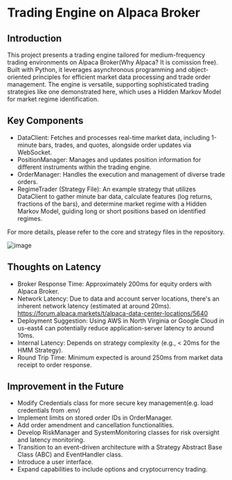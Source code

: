# Trading Engine on Alpaca Broker

## Introduction
This project presents a trading engine tailored for medium-frequency trading environments on Alpaca Broker(Why Alpaca? It is comission free). Built with Python, it leverages asynchronous programming and object-oriented principles for efficient market data processing and trade order management. The engine is versatile, supporting sophisticated trading strategies like one demonstrated here, which uses a Hidden Markov Model for market regime identification.

## Key Components
- DataClient: Fetches and processes real-time market data, including 1-minute bars, trades, and quotes, alongside order updates via WebSocket.
- PositionManager: Manages and updates position information for different instruments within the trading engine.
- OrderManager: Handles the execution and management of diverse trade orders.
- RegimeTrader (Strategy File): An example strategy that utilizes DataClient to gather minute bar data, calculate features (log returns, fractions of the bars), and determine market regime with a Hidden Markov Model, guiding long or short positions based on identified regimes.

For more details, please refer to the core and strategy files in the repository.

![image](https://github.com/Bensk-96/trading-engine-alpaca/assets/91371262/9f81be98-e262-4421-8c56-8757737a1f0a)

## Thoughts on Latency 
- Broker Response Time: Approximately 200ms for equity orders with Alpaca Broker.
- Network Latency: Due to data and account server locations, there's an inherent network latency (estimated at around 20ms).
https://forum.alpaca.markets/t/alpaca-data-center-locations/5640
- Deployment Suggestion: Using AWS in North Virginia or Google Cloud in us-east4 can potentially reduce application-server latency to around 10ms.
- Internal Latency: Depends on strategy complexity (e.g., < 20ms for the HMM Strategy).
- Round Trip Time: Minimum expected is around 250ms from market data receipt to order response.

## Improvement in the Future
- Modify Credentials class for more secure key management(e.g. load credentials from .env)
- Implement limits on stored order IDs in OrderManager.
- Add order amendment and cancellation functionalities.
- Develop RiskManager and SystemMonitoring classes for risk oversight and latency monitoring.
- Transition to an event-driven architecture with a Strategy Abstract Base Class (ABC) and EventHandler class.
- Introduce a user interface.
- Expand capabilities to include options and cryptocurrency trading.
